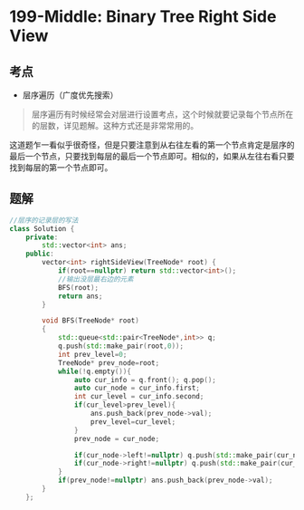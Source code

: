 # 199-Middle: Binary Tree Right Side View

## 考点

* 层序遍历（广度优先搜索）
> 层序遍历有时候经常会对层进行设置考点，这个时候就要记录每个节点所在的层数，详见题解。这种方式还是非常常用的。

这道题乍一看似乎很奇怪，但是只要注意到从右往左看的第一个节点肯定是层序的最后一个节点，只要找到每层的最后一个节点即可。相似的，如果从左往右看只要找到每层的第一个节点即可。

## 题解

```cpp
//层序的记录层的写法
class Solution {
    private:
        std::vector<int> ans;
    public:
        vector<int> rightSideView(TreeNode* root) {
            if(root==nullptr) return std::vector<int>();
            //输出没层最右边的元素
            BFS(root);
            return ans;
        }

        void BFS(TreeNode* root)
        {
            std::queue<std::pair<TreeNode*,int>> q;
            q.push(std::make_pair(root,0));
            int prev_level=0;
            TreeNode* prev_node=root;
            while(!q.empty()){
                auto cur_info = q.front(); q.pop();
                auto cur_node = cur_info.first;
                int cur_level = cur_info.second;
                if(cur_level>prev_level){
                    ans.push_back(prev_node->val);
                    prev_level=cur_level;
                }
                prev_node = cur_node;

                if(cur_node->left!=nullptr) q.push(std::make_pair(cur_node->left,cur_level+1));
                if(cur_node->right!=nullptr) q.push(std::make_pair(cur_node->right,cur_level+1));
            }
            if(prev_node!=nullptr) ans.push_back(prev_node->val);
        }
    };
```
